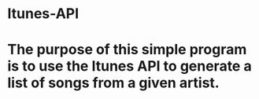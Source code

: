 # Itunes-API

# The purpose of this simple program is to use the Itunes API to generate a list of songs from a given artist.
